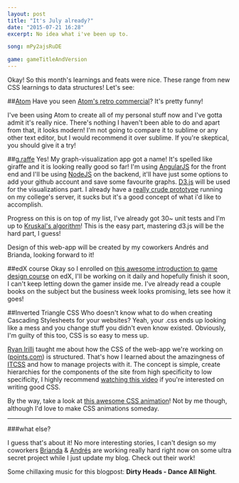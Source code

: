 ```yaml
---
layout: post
title: "It's July already?"
date: "2015-07-21 16:28"
excerpt: No idea what i've been up to.

song: mPy2ajsRuDE

game: gameTitleAndVersion
---
```


Okay! So this month's learnings and feats were nice. These range from new CSS learnings to data structures! Let's see:

##[Atom](https://atom.io/)
Have you seen [Atom's retro commercial](https://www.youtube.com/watch?v=Y7aEiVwBAdk)? It's pretty funny!

I've been using Atom to create all of my personal stuff now and I've gotta admit it's really nice. There's nothing I haven't been able to do and apart from that, it looks modern! I'm not going to compare it to sublime or any other text editor, but I would recommend it over sublime. If you're skeptical, you should give it a try!

##[g.raffe](https://github.com/dancmj/g.raffe/)
Yes! My graph-visualization app got a name! It's spelled like giraffe and it is looking really good so far! I'm using [AngularJS](https://angularjs.org/) for the front end and I'll be using [NodeJS](https://nodejs.org/) on the backend, it'll have just some options to add your github account and save some favourite graphs. [D3.js](http://d3js.org/) will be used for the visualizations part. I already have a [really crude prototype](http://euler.mat.uson.mx/~e5ingsoft2/graph3/graph3/) running on my college's server, it sucks but it's a good concept of what i'd like to accomplish.

Progress on this is on top of my list, I've already got 30~ unit tests and I'm up to [Kruskal's algorithm](https://www.wikiwand.com/en/Kruskal's_algorithm)! This is the easy part, mastering d3.js will be the hard part, I guess!

Design of this web-app will be created by my coworkers Andrés and Brianda, looking forward to it!

##edX course
Okay so I enrolled on [this awesome introduction to game design course](https://www.edx.org/course/introduction-game-design-mitx-11-126x) on edX, I'll be working on it daily and hopefully finish it soon, I can't keep letting down the gamer inside me. I've already read a couple books on the subject but the business week looks promising, lets see how it goes!

##Inverted Triangle CSS
Who doesn't know what to do when creating Cascading Stylesheets for your websites? Yeah, your .css ends up looking like a mess and you change stuff you didn't even know existed. Obviously, I'm guilty of this too, CSS is so easy to mess up.

[Ryan Irilli](https://twitter.com/ryanirilli) taught me about how the CSS of the web-app we're working on ([points.com](https://www.points.com/)) is structured. That's how I learned about the amazingness of [ITCSS](http://itcss.io/) and how to manage projects with it. The concept is simple, create hierarchies for the components of the site from high specificity to low specificity, I highly recommend [watching this video](https://www.youtube.com/watch?v=1OKZOV-iLj4&hd=1) if you're interested on writing good CSS.

By the way, take a look at [this awesome CSS animation](http://codepen.io/joshbader/pen/EjXgqr?utm_content=buffer5df05&utm_medium=social&utm_source=twitter.com&utm_campaign=buffer)! Not by me though, although I'd love to make CSS animations someday.

-----------------------------

###what else?

I guess that's about it! No more interesting stories, I can't design so my coworkers [Brianda](https://dribbble.com/briandamaldonado) & [Andrés](https://dribbble.com/andresrdz) are working really hard right now on some ultra secret project while I just update my blog. Check out their work!

Some chillaxing music for this blogpost: **Dirty Heads - Dance All Night**.
